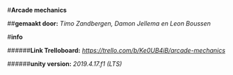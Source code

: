 #**Arcade mechanics**

##**gemaakt door:** *Timo Zandbergen, Damon Jellema en Leon Boussen*


#**info**

######**Link Trelloboard:** *https://trello.com/b/Ke0UB4iB/arcade-mechanics*

######**unity version:** *2019.4.17.f1 (LTS)*